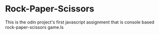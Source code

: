 # Rock-Paper-Scissors
This is the odin project's first javascript assignment that is console based rock-paper-scissors game.ls